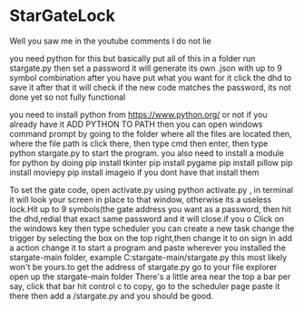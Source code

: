 # StarGateLock
Well you saw me in the youtube comments I do not lie

you need python for this but basically put all of this in a folder run stargate.py then set a password it will generate its own .json with up to 9 symbol combination after you have put what you want for it click the dhd to save it after that it will check if the new code matches the password, its not done yet so not fully functional

you need to install python
from https://www.python.org/ or not if you already have it
ADD PYTHON TO PATH
then you can open windows command prompt by going to the folder where all the files are located then, where the file path is click there, then type cmd then enter, then type python stargate.py to start the program.
you also need to install a module for python by doing 
pip install tkinter
pip install pygame
pip install pillow
pip install moviepy
pip install imageio 
if you dont have that install them

To set the gate code, open activate.py using python activate.py , in terminal it will look your screen in place to that window, otherwise its a useless lock.Hit up to 9 symbols(the gate address you want as a password, then hit the dhd,redial that exact same password and it will close.if you o
Click on the windows key then type scheduler you can create a new task change the trigger by selecting the box on the top right,then change it to on sign in add a action change it to start a program and paste wherever you installed the stargate-main folder, example C:stargate-main/stargate.py this most likely won't be yours.to get the address of stargate.py go to your file explorer open up the stargate-main folder
There's a little area near the top a bar per say, click that bar hit control c to copy, go to the scheduler page paste it there then add a /stargate.py and you should be good.
